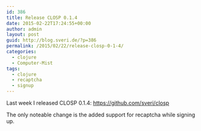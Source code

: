 ```yaml
---
id: 386
title: Release CLOSP 0.1.4
date: 2015-02-22T17:24:55+00:00
author: admin
layout: post
guid: http://blog.sveri.de/?p=386
permalink: /2015/02/22/release-closp-0-1-4/
categories:
  - clojure
  - Computer-Mist
tags:
  - clojure
  - recaptcha
  - signup
---
```

Last week I released CLOSP 0.1.4: https://github.com/sveri/closp

The only noteable change is the added support for recaptcha while signing up.